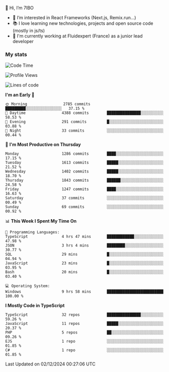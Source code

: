 👋 Hi, I’m 7IBO

- 👀 I’m interested in React Frameworks (Next.js, Remix.run...)
- 📚 I love learning new technologies, projects and open source code (mostly in js/ts)
- 💼 I'm currently working at Fluidexpert (France) as a junior lead developer

### My stats
<!--START_SECTION:waka-->
![Code Time](http://img.shields.io/badge/Code%20Time-864%20hrs%2051%20mins-blue)

![Profile Views](http://img.shields.io/badge/Profile%20Views-0-blue)

![Lines of code](https://img.shields.io/badge/From%20Hello%20World%20I%27ve%20Written-8.0%20million%20lines%20of%20code-blue)

**I'm an Early 🐤** 

```text
🌞 Morning                2785 commits        █████████░░░░░░░░░░░░░░░░   37.15 % 
🌆 Daytime                4388 commits        ███████████████░░░░░░░░░░   58.53 % 
🌃 Evening                291 commits         █░░░░░░░░░░░░░░░░░░░░░░░░   03.88 % 
🌙 Night                  33 commits          ░░░░░░░░░░░░░░░░░░░░░░░░░   00.44 % 
```
📅 **I'm Most Productive on Thursday** 

```text
Monday                   1286 commits        ████░░░░░░░░░░░░░░░░░░░░░   17.15 % 
Tuesday                  1613 commits        █████░░░░░░░░░░░░░░░░░░░░   21.52 % 
Wednesday                1402 commits        █████░░░░░░░░░░░░░░░░░░░░   18.70 % 
Thursday                 1843 commits        ██████░░░░░░░░░░░░░░░░░░░   24.58 % 
Friday                   1247 commits        ████░░░░░░░░░░░░░░░░░░░░░   16.63 % 
Saturday                 37 commits          ░░░░░░░░░░░░░░░░░░░░░░░░░   00.49 % 
Sunday                   69 commits          ░░░░░░░░░░░░░░░░░░░░░░░░░   00.92 % 
```


📊 **This Week I Spent My Time On** 

```text
💬 Programming Languages: 
TypeScript               4 hrs 47 mins       ████████████░░░░░░░░░░░░░   47.98 % 
JSON                     3 hrs 4 mins        ████████░░░░░░░░░░░░░░░░░   30.77 % 
SQL                      29 mins             █░░░░░░░░░░░░░░░░░░░░░░░░   04.94 % 
JavaScript               23 mins             █░░░░░░░░░░░░░░░░░░░░░░░░   03.95 % 
Bash                     20 mins             █░░░░░░░░░░░░░░░░░░░░░░░░   03.40 % 

💻 Operating System: 
Windows                  9 hrs 58 mins       █████████████████████████   100.00 % 
```

**I Mostly Code in TypeScript** 

```text
TypeScript               32 repos            ███████████████░░░░░░░░░░   59.26 % 
JavaScript               11 repos            █████░░░░░░░░░░░░░░░░░░░░   20.37 % 
PHP                      5 repos             ██░░░░░░░░░░░░░░░░░░░░░░░   09.26 % 
EJS                      1 repo              ░░░░░░░░░░░░░░░░░░░░░░░░░   01.85 % 
C#                       1 repo              ░░░░░░░░░░░░░░░░░░░░░░░░░   01.85 % 
```




 Last Updated on 02/12/2024 00:27:06 UTC
<!--END_SECTION:waka-->

